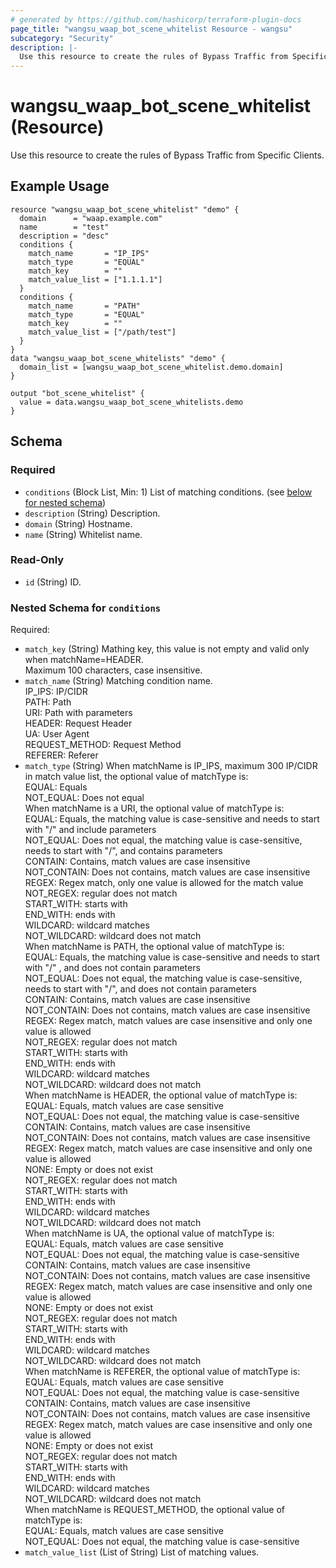 ```yaml
---
# generated by https://github.com/hashicorp/terraform-plugin-docs
page_title: "wangsu_waap_bot_scene_whitelist Resource - wangsu"
subcategory: "Security"
description: |-
  Use this resource to create the rules of Bypass Traffic from Specific Clients.
---
```


# wangsu_waap_bot_scene_whitelist (Resource)
Use this resource to create the rules of Bypass Traffic from Specific Clients.

## Example Usage
```hcl
resource "wangsu_waap_bot_scene_whitelist" "demo" {
  domain      = "waap.example.com"
  name        = "test"
  description = "desc"
  conditions {
    match_name       = "IP_IPS"
    match_type       = "EQUAL"
    match_key        = ""
    match_value_list = ["1.1.1.1"]
  }
  conditions {
    match_name       = "PATH"
    match_type       = "EQUAL"
    match_key        = ""
    match_value_list = ["/path/test"]
  }
}
data "wangsu_waap_bot_scene_whitelists" "demo" {
  domain_list = [wangsu_waap_bot_scene_whitelist.demo.domain]
}

output "bot_scene_whitelist" {
  value = data.wangsu_waap_bot_scene_whitelists.demo
}
```


<!-- schema generated by tfplugindocs -->
## Schema

### Required

- `conditions` (Block List, Min: 1) List of matching conditions. (see [below for nested schema](#nestedblock--conditions))
- `description` (String) Description.
- `domain` (String) Hostname.
- `name` (String) Whitelist name.

### Read-Only

- `id` (String) ID.

<a id="nestedblock--conditions"></a>
### Nested Schema for `conditions`

Required:

- `match_key` (String) Mathing key, this value is not empty and valid only when matchName=HEADER.<br/>Maximum 100 characters, case insensitive.
- `match_name` (String) Matching condition name.<br/>IP_IPS: IP/CIDR<br/>PATH: Path<br/>URI: Path with parameters<br/>HEADER: Request Header<br/>UA: User Agent<br/>REQUEST_METHOD: Request Method<br/>REFERER: Referer
- `match_type` (String) When matchName is IP_IPS, maximum 300 IP/CIDR in match value list, the optional value of matchType is:<br/>EQUAL: Equals<br/>NOT_EQUAL: Does not equal<br/>When matchName is a URI, the optional value of matchType is:<br/>EQUAL: Equals, the matching value is case-sensitive and needs to start with "/" and include parameters<br/>NOT_EQUAL: Does not equal, the matching value is case-sensitive, needs to start with "/", and contains parameters<br/>CONTAIN: Contains, match values are case insensitive<br/>NOT_CONTAIN: Does not contains, match values are case insensitive<br/>REGEX: Regex match, only one value is allowed for the match value<br/>NOT_REGEX: regular does not match<br/>START_WITH: starts with<br/>END_WITH: ends with<br/>WILDCARD: wildcard matches<br/>NOT_WILDCARD: wildcard does not match<br/>When matchName is PATH, the optional value of matchType is:<br/>EQUAL: Equals, the matching value is case-sensitive and needs to start with "/" , and does not contain parameters<br/>NOT_EQUAL: Does not equal, the matching value is case-sensitive, needs to start with "/", and does not contain parameters<br/>CONTAIN: Contains, match values are case insensitive<br/>NOT_CONTAIN: Does not contains, match values are case insensitive<br/>REGEX: Regex match, match values are case insensitive and only one value is allowed<br/>NOT_REGEX: regular does not match<br/>START_WITH: starts with<br/>END_WITH: ends with<br/>WILDCARD: wildcard matches<br/>NOT_WILDCARD: wildcard does not match<br/>When matchName is HEADER, the optional value of matchType is:<br/>EQUAL: Equals, match values are case sensitive<br/>NOT_EQUAL: Does not equal, the matching value is case-sensitive<br/>CONTAIN: Contains, match values are case insensitive<br/>NOT_CONTAIN: Does not contains, match values are case insensitive<br/>REGEX: Regex match, match values are case insensitive and only one value is allowed<br/>NONE: Empty or does not exist<br/>NOT_REGEX: regular does not match<br/>START_WITH: starts with<br/>END_WITH: ends with<br/>WILDCARD: wildcard matches<br/>NOT_WILDCARD: wildcard does not match<br/>When matchName is UA, the optional value of matchType is:<br/>EQUAL: Equals, match values are case sensitive<br/>NOT_EQUAL: Does not equal, the matching value is case-sensitive<br/>CONTAIN: Contains, match values are case insensitive<br/>NOT_CONTAIN: Does not contains, match values are case insensitive<br/>REGEX: Regex match, match values are case insensitive and only one value is allowed<br/>NONE: Empty or does not exist<br/>NOT_REGEX: regular does not match<br/>START_WITH: starts with<br/>END_WITH: ends with<br/>WILDCARD: wildcard matches<br/>NOT_WILDCARD: wildcard does not match<br/>When matchName is REFERER, the optional value of matchType is:<br/>EQUAL: Equals, match values are case sensitive<br/>NOT_EQUAL: Does not equal, the matching value is case-sensitive<br/>CONTAIN: Contains, match values are case insensitive<br/>NOT_CONTAIN: Does not contains, match values are case insensitive<br/>REGEX: Regex match, match values are case insensitive and only one value is allowed<br/>NONE: Empty or does not exist<br/>NOT_REGEX: regular does not match<br/>START_WITH: starts with<br/>END_WITH: ends with<br/>WILDCARD: wildcard matches<br/>NOT_WILDCARD: wildcard does not match<br/>When matchName is REQUEST_METHOD, the optional value of matchType is:<br/>EQUAL: Equals, match values are case sensitive<br/>NOT_EQUAL: Does not equal, the matching value is case-sensitive<br/>
- `match_value_list` (List of String) List of matching values.
